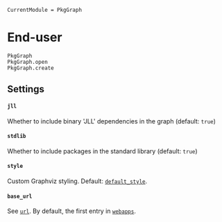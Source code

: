 
```@meta
CurrentModule = PkgGraph
```

# End-user

```@docs
PkgGraph
PkgGraph.open
PkgGraph.create
```

## Settings

#### `jll`
Whether to include binary 'JLL' dependencies in the graph
(default: `true`)

#### `stdlib`
Whether to include packages in the standard library
(default: `true`)

#### `style`
Custom Graphviz styling. Default: [`default_style`](@ref).

#### `base_url`
See [`url`](@ref).
By default, the first entry in [`webapps`](@ref).
